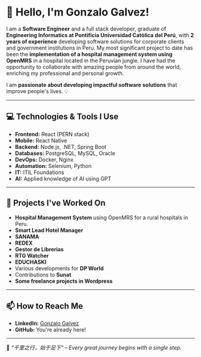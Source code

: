 # 👋 Hello, I'm Gonzalo Galvez!

I am a **Software Engineer** and a full stack developer, graduate of **Engineering Informatics at Pontificia Universidad Católica del Perú**, with **2 years of experience** developing software solutions for corporate clients and government institutions in Peru.
My most significant project to date has been the **implementation of a hospital management system using OpenMRS** in a hospital located in the Peruvian jungle. I have had the opportunity to collaborate with amazing people from around the world, enriching my professional and personal growth.

I am **passionate about developing impactful software solutions** that improve people's lives. 💡

---

## 💻 Technologies & Tools I Use

- **Frontend:** React (PERN stack)
- **Mobile:** React Native
- **Backend:** Node.js, .NET, Spring Boot
- **Databases:** PostgreSQL, MySQL, Oracle
- **DevOps:** Docker, Nginx
- **Automation:** Selenium, Python
- **IT:** ITIL Foundations
- **AI:** Applied knowledge of AI using GPT

---

## 🚀 Projects I've Worked On

- **Hospital Management System** using OpenMRS for a rural hospitals in Peru.
- **Smart Lead Hotel Manager**
- **SANAMA**
- **REDEX**
- **Gestor de Librerias**
- **RTG Watcher**
- **EDUCHASKI**
- Various developments for **DP World**
- Contributions to **Sunat**
- **Some freelance projects in Wordpress**

---

## 📫 How to Reach Me

- **LinkedIn:** [Gonzalo Galvez](#)
- **GitHub:** You're already here!

---

🌟 *"千里之行，始于足下" – Every great journey begins with a single step.*

